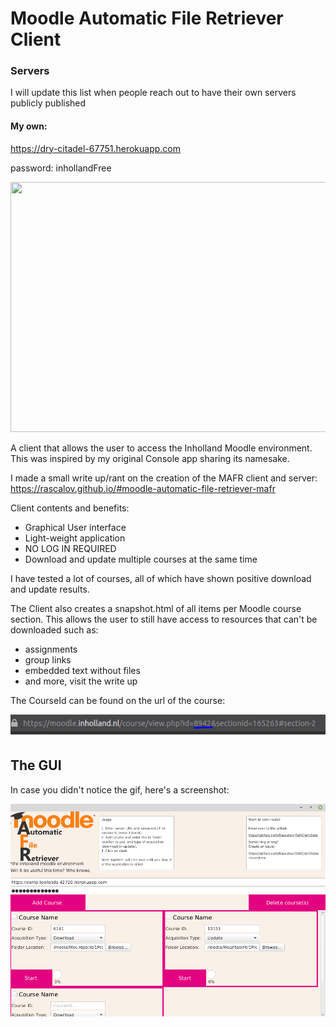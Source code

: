 # Moodle Automatic File Retriever Client



### Servers
I will update this list when people reach out to have their own servers publicly published
#### My own:
https://dry-citadel-67751.herokuapp.com

password: inhollandFree



<img src="https://raw.githubusercontent.com/Rascalov/Rascalov.github.io/master/gif/DownloadUpdate.gif" width="600" height="400">


A client that allows the user to access the Inholland Moodle environment. This was inspired by my original Console app sharing its namesake.

I made a small write up/rant on the creation of the MAFR client and server:
https://rascalov.github.io/#moodle-automatic-file-retriever-mafr


Client contents and benefits:
* Graphical User interface
* Light-weight application
* NO LOG IN REQUIRED
* Download and update multiple courses at the same time

I have tested a lot of courses, all of which have shown positive download and update results.

The Client also creates a snapshot.html of all items per Moodle course section. 
This allows the user to still have access to resources that can't be downloaded such as:

* assignments
* group links
* embedded text without files
* and more, visit the write up

The CourseId can be found on the url of the course:

<img src="https://raw.githubusercontent.com/Rascalov/Rascalov.github.io/master/images/CourseId.png">

## The GUI
In case you didn't notice the gif, here's a screenshot:

<img src="https://raw.githubusercontent.com/Rascalov/Rascalov.github.io/master/images/ClientLayout.png">



